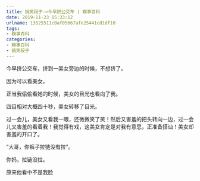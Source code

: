 ```yaml
---
title: 搞笑段子->今早挤公交车 | 糗事百科
date: 2019-11-23 15:33:12
urlname: 13525511c0af05667afe25441cd1df10
tags: 
- 糗事百科
categories:
- 糗事百科
- 搞笑段子
---
```

今早挤公交车，挤到一美女旁边的时候，不想挤了。

因为可以看美女。

正当我偷偷看她的时候，美女的目光也看向了我。

四目相对大概四十秒，美女转移了目光。

过一会儿，美女又看我一眼，还微微笑了笑！然后又害羞的把头转向一边，过一会儿又害羞的看着我！我觉得有戏，这美女肯定是对我有意思，正准备搭讪！美女却害羞的开口了。

“大哥，你裤子拉链没有拉”。

你妈，拉链没拉。

原来他看中不是我脸


